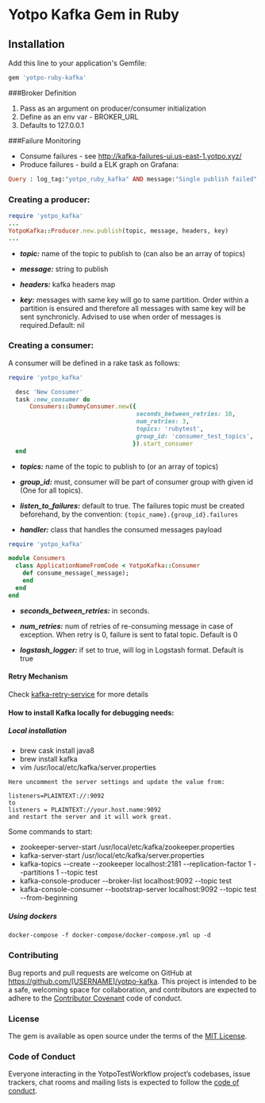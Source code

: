 # Yotpo Kafka Gem in Ruby

## Installation

Add this line to your application's Gemfile:

```ruby
gem 'yotpo-ruby-kafka'
```
###Broker Definition
1. Pass as an argument on producer/consumer initialization
2. Define as an env var - BROKER_URL
3. Defaults to 127.0.0.1

###Failure Monitoring
* Consume failures - see http://kafka-failures-ui.us-east-1.yotpo.xyz/
* Produce failures - build a ELK graph on Grafana:
```ruby
Query : log_tag:"yotpo_ruby_kafka" AND message:"Single publish failed"
````
    

### Creating a producer:

```ruby
require 'yotpo_kafka'
...
YotpoKafka::Producer.new.publish(topic, message, headers, key)
...

```
* **_topic:_** name of the topic to publish to (can also be an array of topics)

* **_message:_** string to publish

* _**headers:**_ kafka headers map

* _**key:**_ messages with same key will go to same partition. Order within
        a partition is ensured and therefore all messages with same key
        will be sent synchronicly. Advised to use when order of messages
        is required.Default: nil
        
### Creating a consumer:
A consumer will be defined in a rake task as follows:

```ruby
require 'yotpo_kafka'

  desc 'New Consumer'
  task :new_consumer do
      Consumers::DummyConsumer.new({
                                    seconds_between_retries: 10,
                                    num_retries: 3,
                                    topics: 'rubytest',
                                    group_id: 'consumer_test_topics',
                                   }).start_consumer
  end
```
* _**topics:**_ name of the topic to publish to (or an array of topics)

* **_group_id:_** must, consumer will be part of consumer group with given id (One for all topics).

* **_listen_to_failures:_** default to true. 
The failures topic must be created beforehand, by the convention: `{topic_name}.{group_id}.failures` 

* **_handler:_** class that handles the consumed messages payload
```ruby
require 'yotpo_kafka'

module Consumers
  class ApplicationNameFromCode < YotpoKafka::Consumer
    def consume_message(_message);
    end
  end
end
```
* _**seconds_between_retries:**_ in seconds.

* _**num_retries:**_ num of retries of re-consuming message in case of exception. 
                       When retry is 0, failure is sent to fatal topic. Default is 0
                       
* _**logstash_logger:**_ if set to true, will log in Logstash format. Default is true

#### Retry Mechanism
Check [kafka-retry-service](https://github.com/YotpoLtd/kafka-retry-service) for more details 
  
#### How to install Kafka locally for debugging needs:
##### Local installation
* brew cask install java8
* brew install kafka
* vim /usr/local/etc/kafka/server.properties
```
Here uncomment the server settings and update the value from:

listeners=PLAINTEXT://:9092
to
listeners = PLAINTEXT://your.host.name:9092
and restart the server and it will work great.
```
Some commands to start:
* zookeeper-server-start /usr/local/etc/kafka/zookeeper.properties
* kafka-server-start /usr/local/etc/kafka/server.properties
* kafka-topics --create --zookeeper localhost:2181 --replication-factor 1 --partitions 1 --topic test
* kafka-console-producer --broker-list localhost:9092 --topic test
* kafka-console-consumer --bootstrap-server localhost:9092 --topic test --from-beginning

##### Using dockers
```
docker-compose -f docker-compose/docker-compose.yml up -d
```

### Contributing

Bug reports and pull requests are welcome on GitHub at https://github.com/[USERNAME]/yotpo-kafka. This project is intended to be a safe, welcoming space for collaboration, and contributors are expected to adhere to the [Contributor Covenant](http://contributor-covenant.org) code of conduct.

### License

The gem is available as open source under the terms of the [MIT License](https://opensource.org/licenses/MIT).

### Code of Conduct

Everyone interacting in the YotpoTestWorkflow project’s codebases, issue trackers, chat rooms and mailing lists is expected to follow the [code of conduct](https://github.com/[USERNAME]/yotpo_test_workflow/blob/master/CODE_OF_CONDUCT.md).
